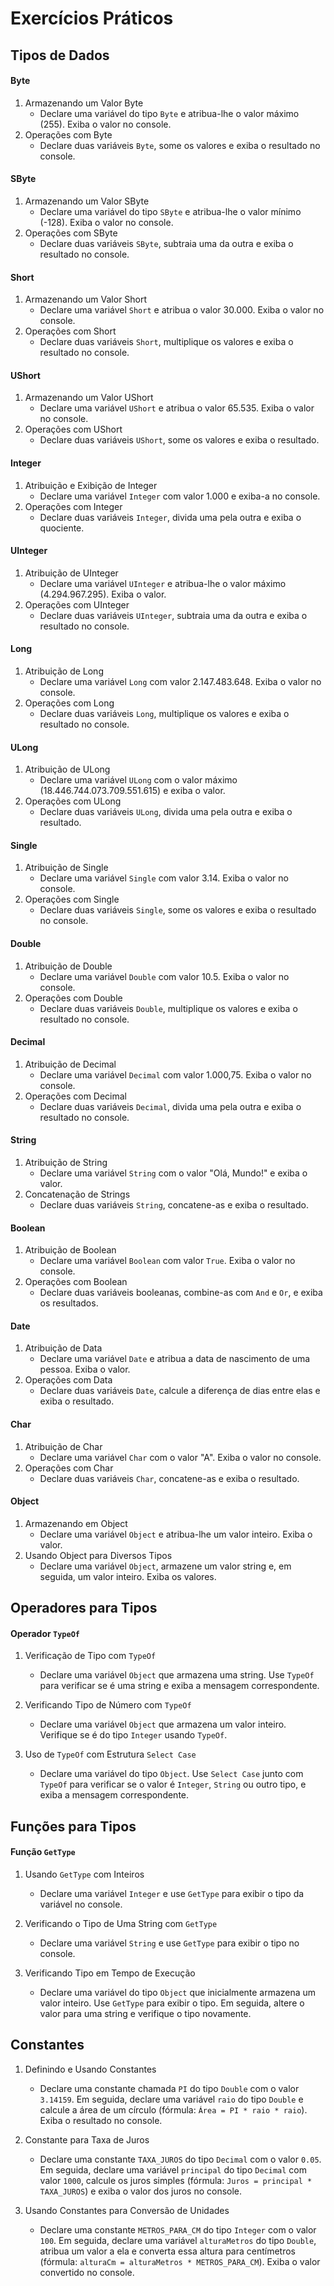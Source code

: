 # Exercícios Práticos

## Tipos de Dados

#### Byte

1. Armazenando um Valor Byte
    - Declare uma variável do tipo `Byte` e atribua-lhe o valor máximo (255). Exiba o valor no console.
1. Operações com Byte
    - Declare duas variáveis `Byte`, some os valores e exiba o resultado no console.

#### SByte

1. Armazenando um Valor SByte
    - Declare uma variável do tipo `SByte` e atribua-lhe o valor mínimo (-128). Exiba o valor no console.
1. Operações com SByte
    - Declare duas variáveis `SByte`, subtraia uma da outra e exiba o resultado no console.

#### Short

1. Armazenando um Valor Short
    - Declare uma variável `Short` e atribua o valor 30.000. Exiba o valor no console.
1. Operações com Short
    - Declare duas variáveis `Short`, multiplique os valores e exiba o resultado no console.

#### UShort

1. Armazenando um Valor UShort
    - Declare uma variável `UShort` e atribua o valor 65.535. Exiba o valor no console.
1. Operações com UShort
    - Declare duas variáveis `UShort`, some os valores e exiba o resultado.

#### Integer

1. Atribuição e Exibição de Integer
    - Declare uma variável `Integer` com valor 1.000 e exiba-a no console.
1. Operações com Integer
    - Declare duas variáveis `Integer`, divida uma pela outra e exiba o quociente.

#### UInteger

1. Atribuição de UInteger
    - Declare uma variável `UInteger` e atribua-lhe o valor máximo (4.294.967.295). Exiba o valor.
1. Operações com UInteger
    - Declare duas variáveis `UInteger`, subtraia uma da outra e exiba o resultado no console.

#### Long

1. Atribuição de Long
    - Declare uma variável `Long` com valor 2.147.483.648. Exiba o valor no console.
1. Operações com Long
    - Declare duas variáveis `Long`, multiplique os valores e exiba o resultado no console.

#### ULong

1. Atribuição de ULong
    - Declare uma variável `ULong` com o valor máximo (18.446.744.073.709.551.615) e exiba o valor.
1. Operações com ULong
    - Declare duas variáveis `ULong`, divida uma pela outra e exiba o resultado.

#### Single

1. Atribuição de Single
    - Declare uma variável `Single` com valor 3.14. Exiba o valor no console.
1. Operações com Single
    - Declare duas variáveis `Single`, some os valores e exiba o resultado no console.

#### Double

1. Atribuição de Double
    - Declare uma variável `Double` com valor 10.5. Exiba o valor no console.
1. Operações com Double
    - Declare duas variáveis `Double`, multiplique os valores e exiba o resultado no console.

#### Decimal

1. Atribuição de Decimal
    - Declare uma variável `Decimal` com valor 1.000,75. Exiba o valor no console.
1. Operações com Decimal
    - Declare duas variáveis `Decimal`, divida uma pela outra e exiba o resultado no console.

#### String

1. Atribuição de String
    - Declare uma variável `String` com o valor "Olá, Mundo!" e exiba o valor.
1. Concatenação de Strings
    - Declare duas variáveis `String`, concatene-as e exiba o resultado.

#### Boolean

1. Atribuição de Boolean
    - Declare uma variável `Boolean` com valor `True`. Exiba o valor no console.
1. Operações com Boolean
    - Declare duas variáveis booleanas, combine-as com `And` e `Or`, e exiba os resultados.

#### Date

1. Atribuição de Data
    - Declare uma variável `Date` e atribua a data de nascimento de uma pessoa. Exiba o valor.
1. Operações com Data
    - Declare duas variáveis `Date`, calcule a diferença de dias entre elas e exiba o resultado.

#### Char

1. Atribuição de Char
    - Declare uma variável `Char` com o valor "A". Exiba o valor no console.
1. Operações com Char
    - Declare duas variáveis `Char`, concatene-as e exiba o resultado.

#### Object

1. Armazenando em Object
    - Declare uma variável `Object` e atribua-lhe um valor inteiro. Exiba o valor.
1. Usando Object para Diversos Tipos
    - Declare uma variável `Object`, armazene um valor string e, em seguida, um valor inteiro. Exiba os valores.

## Operadores para Tipos

#### Operador `TypeOf`

1. Verificação de Tipo com `TypeOf`
    - Declare uma variável `Object` que armazena uma string. Use `TypeOf` para verificar se é uma string e exiba a mensagem correspondente.

1. Verificando Tipo de Número com `TypeOf`
    - Declare uma variável `Object` que armazena um valor inteiro. Verifique se é do tipo `Integer` usando `TypeOf`.

1. Uso de `TypeOf` com Estrutura `Select Case`
    - Declare uma variável do tipo `Object`. Use `Select Case` junto com `TypeOf` para verificar se o valor é `Integer`, `String` ou outro tipo, e exiba a mensagem correspondente.

## Funções para Tipos

#### Função `GetType`

1. Usando `GetType` com Inteiros
    - Declare uma variável `Integer` e use `GetType` para exibir o tipo da variável no console.

1. Verificando o Tipo de Uma String com `GetType`
    - Declare uma variável `String` e use `GetType` para exibir o tipo no console.

1. Verificando Tipo em Tempo de Execução
    - Declare uma variável do tipo `Object` que inicialmente armazena um valor inteiro. Use `GetType` para exibir o tipo. Em seguida, altere o valor para uma string e verifique o tipo novamente.

## Constantes

1. Definindo e Usando Constantes
    - Declare uma constante chamada `PI` do tipo `Double` com o valor `3.14159`. Em seguida, declare uma variável `raio` do tipo `Double` e calcule a área de um círculo (fórmula: `Área = PI * raio * raio`). Exiba o resultado no console.

1. Constante para Taxa de Juros
    - Declare uma constante `TAXA_JUROS` do tipo `Decimal` com o valor `0.05`. Em seguida, declare uma variável `principal` do tipo `Decimal` com valor `1000`, calcule os juros simples (fórmula: `Juros = principal * TAXA_JUROS`) e exiba o valor dos juros no console.

1. Usando Constantes para Conversão de Unidades
    - Declare uma constante `METROS_PARA_CM` do tipo `Integer` com o valor `100`. Em seguida, declare uma variável `alturaMetros` do tipo `Double`, atribua um valor a ela e converta essa altura para centímetros (fórmula: `alturaCm = alturaMetros * METROS_PARA_CM`). Exiba o valor convertido no console.

